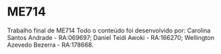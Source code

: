 # ME714
Trabalho final de ME714
Todo o conteúdo foi desenvolvido por:
Carolina Santos Andrade - RA:069697;
Daniel Teidi Awoki - RA:166270;
Wellington Azevedo Bezerra - RA:178668.

